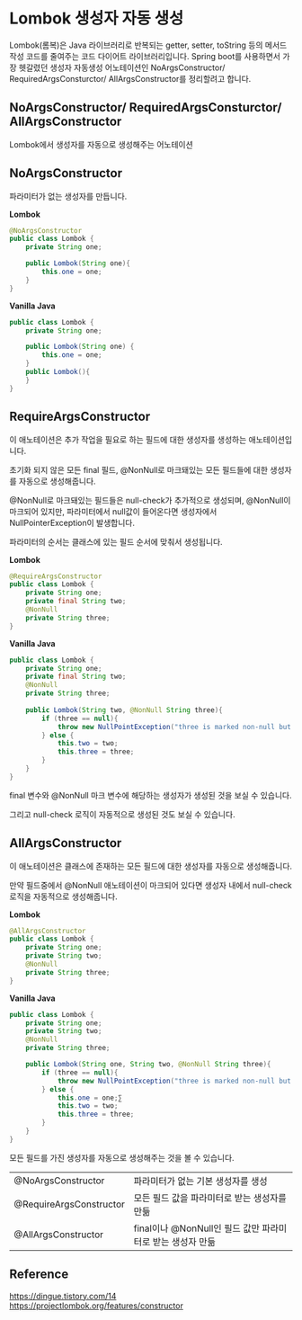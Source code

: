 # Lombok 생성자 자동 생성
Lombok(롬복)은 Java 라이브러리로 반복되는 getter, setter, toString 등의 메서드 작성 코드를 줄여주는 코드 다이어트 라이브러리입니다. 
Spring boot를 사용하면서 가장 헷갈렸던 생성자 자동생성 어노테이션인 NoArgsConstructor/ RequiredArgsConsturctor/ AllArgsConstructor를 정리할려고 합니다.

## NoArgsConstructor/ RequiredArgsConsturctor/ AllArgsConstructor
Lombok에서 생성자를 자동으로 생성해주는 어노테이션


## NoArgsConstructor
파라미터가 없는 생성자를 만듭니다.

**Lombok**
``` java
@NoArgsConstructor
public class Lombok {
    private String one;

    public Lombok(String one){
        this.one = one;
    }
}

```
**Vanilla Java**
```java
public class Lombok {
    private String one;

    public Lombok(String one) {
        this.one = one;
    }
    public Lombok(){
    }
}

```


## RequireArgsConstructor
이 애노테이션은 추가 작업을 필요로 하는 필드에 대한 생성자를 생성하는 애노테이션입니다.

초기화 되지 않은 모든 final 필드, @NonNull로 마크돼있는 모든 필드들에 대한 생성자를 자동으로 생성해줍니다.

@NonNull로 마크돼있는 필드들은 null-check가 추가적으로 생성되며, @NonNull이 마크되어 있지만, 파라미터에서 null값이 들어온다면 생성자에서 NullPointerException이 발생합니다.

파라미터의 순서는 클래스에 있는 필드 순서에 맞춰서 생성됩니다.

**Lombok**
``` java
@RequireArgsConstructor
public class Lombok {
    private String one;
    private final String two;
    @NonNull
    private String three;
}

```
**Vanilla Java**
```java
public class Lombok {
    private String one;
    private final String two;
    @NonNull
    private String three;
    
    public Lombok(String two, @NonNull String three){
        if (three == null){
            throw new NullPointException("three is marked non-null but is null");
        } else {
            this.two = two;
            this.three = three;
        }
    }
}
```
final 변수와 @NonNull 마크 변수에 해당하는 생성자가 생성된 것을 보실 수 있습니다.

그리고 null-check 로직이 자동적으로 생성된 것도 보실 수 있습니다.
## AllArgsConstructor
이 애노테이션은 클래스에 존재하는 모든 필드에 대한 생성자를 자동으로 생성해줍니다.

만약 필드중에서 @NonNull 애노테이션이 마크되어 있다면 생성자 내에서 null-check 로직을 자동적으로 생성해줍니다.

**Lombok**
``` java
@AllArgsConstructor
public class Lombok {
    private String one;
    private String two;
    @NonNull
    private String three;
}

```
**Vanilla Java**
```java
public class Lombok {
    private String one;
    private String two;
    @NonNull
    private String three;

    public Lombok(String one, String two, @NonNull String three){
        if (three == null){
            throw new NullPointException("three is marked non-null but is null");
        } else {
            this.one = one;∑
            this.two = two;
            this.three = three;
        }
    }
}
```
모든 필드를 가진 생성자를 자동으로 생성해주는 것을 볼 수 있습니다.

| | |
| --- | --- |
| @NoArgsConstructor | 파라미터가 없는 기본 생성자를 생성 |
| @RequireArgsConstructor | 모든 필드 값을 파라미터로 받는 생성자를 만듦 |
| @AllArgsConstructor | final이나 @NonNull인 필드 값만 파라미터로 받는 생성자 만듦 |
## Reference
https://dingue.tistory.com/14  
https://projectlombok.org/features/constructor